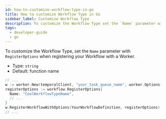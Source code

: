 ```yaml
---
id: how-to-customize-workflow-type-in-go
title: How to customize Workflow Type in Go
sidebar_label: Customize Workflow Type
description: To customize the Workflow Type set the `Name` parameter with `RegisterOptions` when registering your Workflow with a Worker.
tags:
  - developer-guide
  - go
---
```


To customize the Workflow Type, set the `Name` parameter with `RegisterOptions` when registering your Workflow with a Worker.

- Type: `string`
- Default: function name

```go
// ...
w := worker.New(temporalClient, "your_task_queue_name", worker.Options{})
registerOptions := workflow.RegisterOptions{
  Name: "CoolWorkflowTypeName",
  // ...
}
w.RegisterWorkflowWithOptions(YourWorkflowDefinition, registerOptions)
// ...
```
